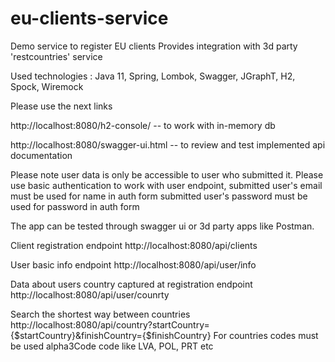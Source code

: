 # eu-clients-service
Demo service to register EU clients
Provides integration with 3d party 'restcountries' service
    
Used technologies : Java 11, Spring, Lombok, Swagger, JGraphT, H2, Spock, Wiremock

Please use the next links

http://localhost:8080/h2-console/ -- to work with in-memory db

http://localhost:8080/swagger-ui.html -- to review and test implemented api documentation

Please note user data is only be accessible to user who submitted it. 
Please use basic authentication to work with user endpoint, 
submitted user's email must be used for name in auth form
submitted user's password must be used for password in auth form

The app can be tested through swagger ui or 3d party apps like Postman. 


Client registration endpoint
http://localhost:8080/api/clients

User basic info endpoint
http://localhost:8080/api/user/info

Data about users country captured at registration endpoint 
http://localhost:8080/api/user/counrty 

Search the shortest way between countries
http://localhost:8080/api/country?startCountry={$startCountry}&finishCountry={$finishCountry}
For countries codes must be used alpha3Code code like LVA, POL, PRT etc